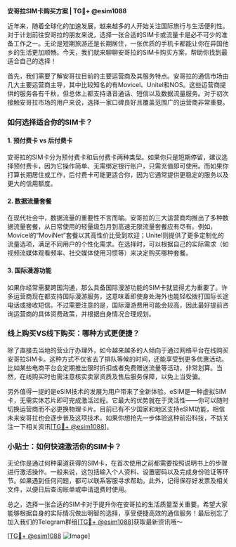 **安哥拉SIM卡购买方案 | TG💪+ @esim1088**

近年来，随着全球化的加速发展，越来越多的人开始关注国际旅行与生活便利性。对于计划前往安哥拉的朋友来说，选择一张合适的SIM卡或流量卡是必不可少的准备工作之一。无论是短期旅游还是长期居住，一张优质的手机卡都能让你在异国他乡的生活更加顺畅。今天，我们就来聊聊安哥拉的SIM卡购买方案，帮助你找到最适合自己的选择！

首先，我们需要了解安哥拉目前的主要运营商及其服务特点。安哥拉的通信市场由几大主要运营商主导，其中比较知名的有Movicel、Unitel和NOS。这些运营商提供的服务各有千秋，但总体上都支持语音通话、短信以及数据流量服务。对于初次接触安哥拉市场的用户来说，选择一家口碑良好且覆盖范围广的运营商非常重要。

### **如何选择适合你的SIM卡？**

#### **1. 预付费卡 vs 后付费卡**
安哥拉的SIM卡分为预付费卡和后付费卡两种类型。如果你只是短期停留，建议选择预付费卡，因为它操作简单、无需绑定银行账户，只需充值即可使用。而如果你打算长期居住或工作，后付费卡可能更适合你，因为它通常提供更稳定的服务以及更大的信用额度。

#### **2. 数据流量套餐**
在现代社会中，数据流量的重要性不言而喻。安哥拉的三大运营商均推出了多种数据流量套餐，从日常使用的轻量级包月到高速无限流量套餐应有尽有。例如，Movicel的“MoviNet”套餐以其高性价比受到欢迎；Unitel则提供了更多定制化的流量选项，满足不同用户的个性化需求。在选择时，可以根据自己的实际需求（如视频流媒体观看频率、社交媒体使用习惯等）来决定购买哪种套餐。

#### **3. 国际漫游功能**
如果你经常需要跨国沟通，那么具备国际漫游功能的SIM卡就显得尤为重要了。许多运营商现在都支持国际漫游服务，这意味着即使身处海外也能轻松拨打国际长途电话或接收短信。不过需要注意的是，国际漫游费用可能会较高，因此最好提前咨询运营商的具体资费政策，并根据自身情况合理规划。

### **线上购买VS线下购买：哪种方式更便捷？**

除了直接去当地的营业厅办理外，如今越来越多的人倾向于通过网络平台在线购买安哥拉SIM卡。这种方式不仅省去了排队等候的时间，还能享受到更多优惠活动。比如某些电商平台会定期推出限时折扣或者免费赠送流量等活动，非常划算。当然，在线购买时也需注意核实卖家资质及售后服务保障，以免上当受骗。

另外值得一提的是eSIM技术的发展为用户带来了全新体验。eSIM是一种虚拟SIM卡，无需实体芯片即可完成激活过程。它最大的优势就在于灵活性——你可以随时切换运营商而不必更换物理卡片。目前已有不少国家和地区支持eSIM功能，相信未来安哥拉也会逐步普及这项技术。如果你想抢先一步体验这种前沿科技，不妨关注一下相关资讯[[TG💪+ @esim1088](https://t.me/s/esim1088)]。

### **小贴士：如何快速激活你的SIM卡？**

无论你是通过何种渠道获得的SIM卡，在首次使用之前都需要按照说明书上的步骤进行激活操作。一般来说，这包括输入个人资料、设置密码以及完成身份验证等环节。如果遇到任何问题，都可以联系客服寻求帮助。此外，记得保存好发票及相关文件，以便日后查询账单或申请退费时使用。

总之，选择一张合适的SIM卡对于提升你在安哥拉的生活质量至关重要。希望大家能够根据自身的实际情况做出明智的选择，享受便捷高效的通信服务！最后别忘了加入我们的Telegram群组[[TG💪+ @esim1088](https://t.me/s/esim1088)]获取最新资讯哦～ 

[[TG💪+ @esim1088](https://t.me/s/esim1088) ![Image](https://i.postimg.cc/4NQfJmqS/Snipaste-2025-05-13-00-14-12.png)]